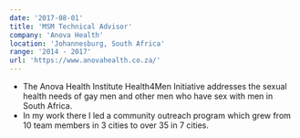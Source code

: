 ```yaml
---
date: '2017-08-01'
title: 'MSM Technical Advisor'
company: 'Anova Health'
location: 'Johannesburg, South Africa'
range: '2014 - 2017'
url: 'https://www.anovahealth.co.za/'
---
```


- The Anova Health Institute Health4Men Initiative addresses the sexual health needs of gay men and other men who have sex with men in South Africa.
- In my work there I led a community outreach program which grew from 10 team members in 3 cities to over 35 in 7 cities.
